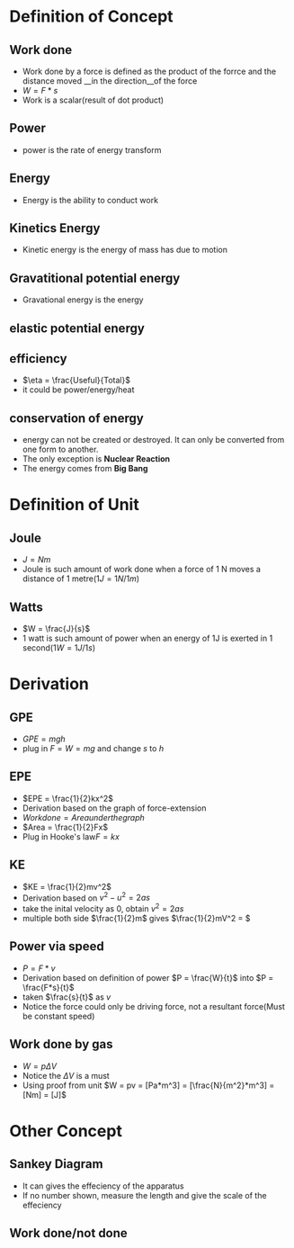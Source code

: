 # Definition of Concept

## Work done

* Work done by a force is defined as the product of the forrce and the distance moved __in the direction__of the force
* $W = F*s$
* Work is a scalar(result of dot product)

## Power

* power is the rate of energy transform

## Energy

* Energy is the ability to conduct work

## Kinetics Energy

* Kinetic energy is the energy of mass has due to motion

## Gravatitional potential energy

* Gravational energy is the energy 

## elastic potential energy



## efficiency

* $\eta = \frac{Useful}{Total}$
* it could be power/energy/heat

## conservation of energy

* energy can not be created or destroyed. It can only be converted from one form to another.
* The only exception is __Nuclear Reaction__
* The energy comes from __Big Bang__

# Definition of Unit

## Joule

* $J = Nm$
* Joule is such amount of work done when a force of 1 N moves a distance of 1 metre($1J = 1N/1m$)

## Watts

* $W = \frac{J}{s}$
* 1 watt is such amount of power when an energy of 1J is exerted in 1 second($1W = 1J/1s$)

# Derivation

## GPE

* $GPE = mgh$
* plug in $F = W = mg$ and change $s$ to $h$

## EPE

* $EPE = \frac{1}{2}kx^2$
* Derivation based on the graph of force-extension
* $Work done = Area under the graph$
* $Area = \frac{1}{2}Fx$
* Plug in Hooke's law$F = kx$

## KE

* $KE = \frac{1}{2}mv^2$
* Derivation based on $v^2 - u^2 = 2as$
* take the inital velocity as 0, obtain $v^2= 2as$
* multiple both side $\frac{1}{2}m$ gives $\frac{1}{2}mV^2 = $

## Power via speed

* $P = F*v$
* Derivation based on definition of power $P = \frac{W}{t}$ into $P = \frac{F*s}{t}$
* taken $\frac{s}{t}$ as $v$
* Notice the force could only be driving force, not a resultant force(Must be constant speed)

## Work done by gas

* $W = p \Delta V$
* Notice the $\Delta V$ is a must
* Using proof from unit $W = pv = [Pa*m^3] = [\frac{N}{m^2}*m^3] = [Nm] = [J]$

# Other Concept

## Sankey Diagram

* It can gives the effeciency of the apparatus
* If no number shown, measure the length and give the scale of the effeciency

## Work done/not done
